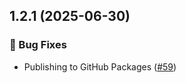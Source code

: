 ## 1.2.1 (2025-06-30)

### 🐛 Bug Fixes
- Publishing to GitHub Packages ([#59](https://github.com/cadamsdev/lazy-release-action-test/pull/59))



